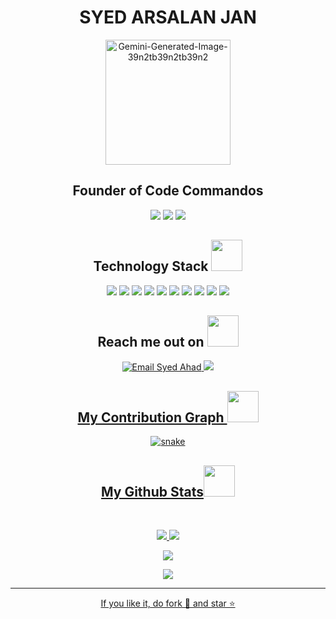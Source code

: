 <!-- Syed Arsalan Jan's Portfolio -->
<div align="center">
 <h1>SYED ARSALAN JAN</h1>
<img src="https://i.ibb.co/HX4gq6K/Gemini-Generated-Image-39n2tb39n2tb39n2.jpg" alt="Gemini-Generated-Image-39n2tb39n2tb39n2" height= "200px">
 <h2>Founder of Code Commandos</h2>
</div align="center">


<p align="center">
 
 <img src="https://badges.pufler.dev/visits/syedahadjan/syedahadjan"/> 
 <!-- <img src="https://badges.pufler.dev/years/arsalan307"/> -->
 <img src="https://badges.pufler.dev/repos/syedahadjan"/>
 <img src="https://badges.pufler.dev/commits/monthly/syedahadjan" />

</p>

<h2 align="center">Technology Stack <img src="https://github.com/arsalan307/arsalan307/blob/main/images/laptop.gif" width="50"></h2>

<p align="center">
<img src="https://img.shields.io/badge/-HTML5-E34F26?style=flat-square&logo=html5&logoColor=white"/>
<img src="https://img.shields.io/badge/-CSS3-1572B6?style=flat-square&logo=css3"/>
<img src="https://img.shields.io/badge/-Bootstrap-563D7C?style=flat-square&logo=bootstrap"/>
<img src="https://img.shields.io/badge/-JavaScript-black?style=flat-square&logo=javascript"/>
<img src="https://img.shields.io/badge/-Nodejs-black?style=flat-square&logo=Node.js"/>
<img src="https://img.shields.io/badge/-React-black?style=flat-square&logo=react"/>
<img src="https://img.shields.io/badge/-MongoDB-black?style=flat-square&logo=mongodb"/>
<img src="https://img.shields.io/badge/-MySQL-black?style=flat-square&logo=mysql"/>
<img src="https://img.shields.io/badge/-Git-black?style=flat-square&logo=git"/>
<img src="https://img.shields.io/badge/-GitHub-black?style=flat-square&logo=github"/>
</p>

<h2 align="center">Reach me out on <img src="https://media0.giphy.com/media/jqNPzdTTxQfOgOqpO4/source.gif" width="50"></h2>

<p align="center">
<a href="mailto:syedahad63@gmail.com">
  <img src="https://img.shields.io/badge/-syedahad63@gmail.com-c14438?style=flat-square&logo=Gmail&logoColor=white" alt="Email Syed Ahad">
</a>
 
<a href="https://www.linkedin.com/in/syed-arsalan-jan-725a09241/">
 <img src="https://img.shields.io/badge/-syedarsalanjan-blue?style=flat-square&logo=Linkedin&logoColor=white&link=https://www.linkedin.com/in/syed-arsalan-jan/"/>
</p>


<h2 align="center">
  My Contribution Graph <img src="https://media.giphy.com/media/xUA7aZeLE2e0P7Znz2/giphy.gif" width="50">
</h2>
<p align="center">
  <img src="https://github.com/syedahadjan/syedahadjan/raw/output/github-contribution-grid-snake.svg" alt="snake"></center>
</p>

<h2 align="center">
  My Github Stats<img src="https://media.giphy.com/media/VgCDAzcKvsR6OM0uWg/giphy.gif" width="50">
</h2>
 
<br>

<p align = "center">
  <img  src = "https://github-readme-stats.vercel.app/api?username=syedahadjan&show_icons=true&theme=radical&line_height=27">
  <img src = "https://github-readme-stats.vercel.app/api/top-langs/?username=syedahadjan&hide=html,css,java,shaderlab,kotlin,hlsl&theme=radical">
</p>

<p align = "center">
 <img  src="https://github-readme-streak-stats.herokuapp.com/?user=syedahadjan&show_icons=true&locale=en&layout=compact&theme=radical&line_height=0" />
</p> 

<p align = "center">
 <img src="https://activity-graph.herokuapp.com/graph?username=syedahadjan&theme=redical">
</p> 
<hr>
<p align="center">If you like it, do fork 🍴 and star ⭐</p>

